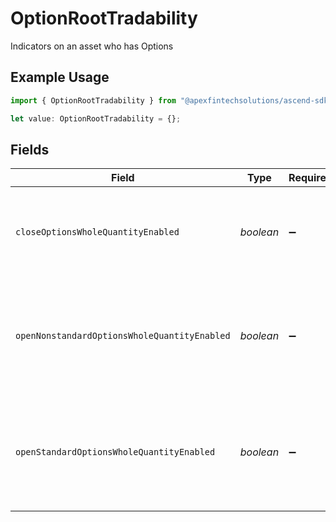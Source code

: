 # OptionRootTradability

Indicators on an asset who has Options

## Example Usage

```typescript
import { OptionRootTradability } from "@apexfintechsolutions/ascend-sdk/models/components";

let value: OptionRootTradability = {};
```

## Fields

| Field                                                                               | Type                                                                                | Required                                                                            | Description                                                                         | Example                                                                             |
| ----------------------------------------------------------------------------------- | ----------------------------------------------------------------------------------- | ----------------------------------------------------------------------------------- | ----------------------------------------------------------------------------------- | ----------------------------------------------------------------------------------- |
| `closeOptionsWholeQuantityEnabled`                                                  | *boolean*                                                                           | :heavy_minus_sign:                                                                  | Indicates whether whole quantities are allowed to be closed for Options             | true                                                                                |
| `openNonstandardOptionsWholeQuantityEnabled`                                        | *boolean*                                                                           | :heavy_minus_sign:                                                                  | Indicates whether whole quantities are allowed to be opened for nonstandard Options | true                                                                                |
| `openStandardOptionsWholeQuantityEnabled`                                           | *boolean*                                                                           | :heavy_minus_sign:                                                                  | Indicates whether whole quantities are allowed to be opened for standard Options    | true                                                                                |